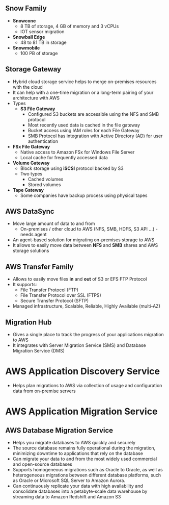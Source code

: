 ## Snow Family 

- **Snowcone**
  - 8 TB of storage, 4 GB of memory and 3 vCPUs 
  - IOT sensor migration 
- **Snowball Edge**
  - 48 to 81 TB in storage 
- **Snowmobile**
  -  100 PB of storage 

## Storage Gateway 

- Hybrid cloud storage service helps to merge on-premises resources with the cloud
- It can help with a one-time migration or a long-term pairing of your architecture with AWS 
- Types
  - **S3 File Gateway**
    - Configured S3 buckets are accessible using the NFS and SMB protocol
    - Most recently used data is cached in the file gateway
    - Bucket access using IAM roles for each File Gateway
    - SMB Protocol has integration with Active Directory (AD) for user authentication
 - **FSx File Gateway** 
   - Native access to Amazon FSx for Windows File Server 
   - Local cache for frequently accessed data
 - **Volume Gateway**
   - Block storage using **iSCSI** protocol backed by S3
   - Two types
     - Cached volumes 
     - Stored volumes
 - **Tape Gateway**
   - Some companies have backup process using physical tapes  

## AWS DataSync 

- Move large amount of data to and from 
  - On-premises / other cloud to AWS (NFS, SMB, HDFS, S3 API ...) - needs agent 
- An agent-based solution for migrating on-premises storage to AWS
- It allows to easily move data between **NFS** and **SMB** shares and AWS storage solutions

## AWS Transfer Family

- Allows to easily move files **in** and **out** of S3 or EFS FTP Protocol
- It supports:
  - File Transfer Protocol (FTP)
  - File Transfer Protocol over SSL (FTPS)
  - Secure Transfer Protocol (SFTP)
- Managed infrastructure, Scalable, Reliable, Highly Available (multi-AZ)

## Migration Hub

- Gives a single place to track the progress of your applications migration to AWS
- It integrates with Server Migration Service (SMS) and Database Migration Service (DMS)

# AWS Application Discovery Service 

- Helps plan migrations to AWS via collection of usage and configuration data from on-premise servers 

# AWS Application Migration Service 


## AWS Database Migration Service

- Helps you migrate databases to AWS quickly and securely
- The source database remains fully operational during the migration, minimizing downtime to applications that rely on 
  the database
- Can migrate your data to and from the most widely used commercial and open-source databases
- Supports homogeneous migrations such as Oracle to Oracle, as well as heterogeneous migrations between different
  database platforms, such as Oracle or Microsoft SQL Server to Amazon Aurora. 
- Can continuously replicate your data with high availability and consolidate databases into a petabyte-scale data
  warehouse by streaming data to Amazon Redshift and Amazon S3



